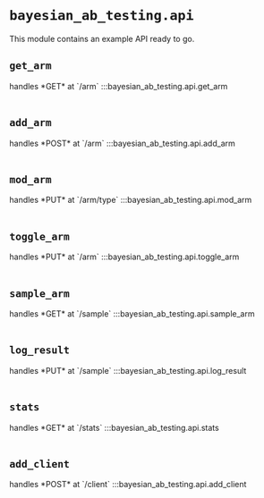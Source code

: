 # `bayesian_ab_testing.api`

This module contains an example API ready to go.

<h2><code>get_arm</code></h2>
handles *GET* at `/arm`
:::bayesian_ab_testing.api.get_arm
<br/><br/>

<h2><code>add_arm</code></h2>
handles *POST* at `/arm`
:::bayesian_ab_testing.api.add_arm
<br/><br/>

<h2><code>mod_arm</code></h2>
handles *PUT* at `/arm/type`
:::bayesian_ab_testing.api.mod_arm
<br/><br/>

<h2><code>toggle_arm</code></h2>
handles *PUT* at `/arm`
:::bayesian_ab_testing.api.toggle_arm
<br/><br/>

<h2><code>sample_arm</code></h2>
handles *GET* at `/sample`
:::bayesian_ab_testing.api.sample_arm
<br/><br/>


<h2><code>log_result</code></h2>
handles *PUT* at `/sample`
:::bayesian_ab_testing.api.log_result
<br/><br/>


<h2><code>stats</code></h2>
handles *GET* at `/stats`
:::bayesian_ab_testing.api.stats
<br/><br/>


<h2><code>add_client</code></h2>
handles *POST* at `/client`
:::bayesian_ab_testing.api.add_client
<br/><br/>

